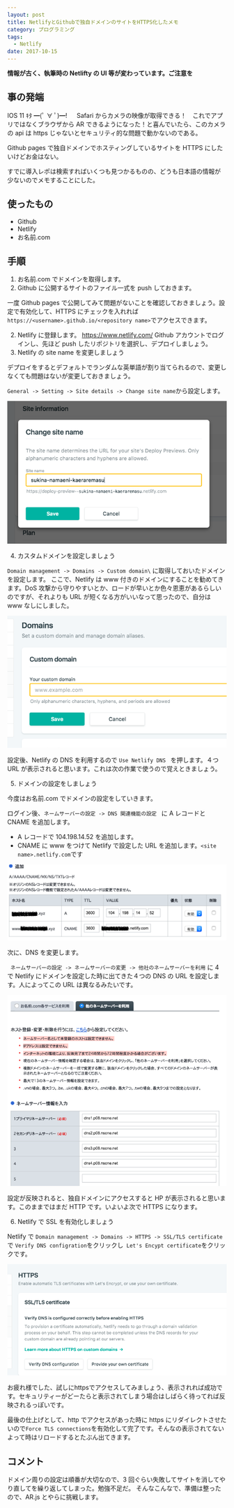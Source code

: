```yaml
---
layout: post
title: NetlifyとGithubで独自ドメインのサイトをHTTPS化したメモ
category: プログラミング
tags:
  - Netlify
date: 2017-10-15
---
```


**情報が古く、執筆時の Netlifty の UI 等が変わっています。ご注意を**

## 事の発端

IOS 11 ｷﾀ ━(ﾟ ∀ ﾟ)━! 　 Safari からカメラの映像が取得できる！　これでアプリではなくブラウザから AR できるようになった！と喜んでいたら、このカメラの api は https じゃないとセキュリティ的な問題で動かないのである。

Github pages で独自ドメインでホスティングしているサイトを HTTPS にしたいけどお金はない。

すでに導入レポは検索すればいくつも見つかるものの、どうも日本語の情報が少ないのでメモすることにした。

## 使ったもの

- Github
- Netlify
- お名前.com

## 手順

1. お名前.com でドメインを取得します。
2. Github に公開するサイトのファイル一式を push しておきます。

一度 Github pages で公開してみて問題がないことを確認しておきましょう。設定で有効化して、HTTPS にチェックを入れれば`https://<username>.github.io/<repository name>`でアクセスできます。

2. Netlify に登録します。
   <https://www.netlify.com/>
   Github アカウントでログインし、先ほど push したリポジトリを選択し、デプロイしましょう。
3. Netlify の site name を変更しましょう

デプロイをするとデフォルトでランダムな英単語が割り当てられるので、変更しなくても問題はないが変更しておきましょう。

`General -> Setting -> Site details -> Change site name`から設定します。

![null](./images/20171015014625.png)

4. カスタムドメインを設定しましょう

`Domain management -> Domains -> Custom domain\` に取得しておいたドメインを設定します。
ここで、Netlify は www 付きのドメインにすることを勧めてきます。DoS 攻撃から守りやすいとか、ロードが早いとか色々恩恵があるらしいのですが、それよりも URL が短くなる方がいいなって思ったので、自分は www なしにしました。

![null](./images/20171015015607.png)

設定後、Netlify の DNS を利用するので `Use Netlify DNS ` を押します。４つ URL が表示されると思います。これは次の作業で使うので覚えときましょう。

5. ドメインの設定をしましょう

今度はお名前.com でドメインの設定をしていきます。

ログイン後、`ネームサーバーの設定 -> DNS 関連機能の設定 ` に A レコードと CNAME を追加します。

- A レコードで 104.198.14.52 を追加します。
- CNAME に www をつけて Netlify で設定した URL を追加します。`<site name>.netlify.com`です

![](./images/20171015021014.png)

次に、DNS を変更します。

` ネームサーバーの設定 -> ネームサーバーの変更 -> 他社のネームサーバーを利用` に 4 で Netlify にドメインを設定した時に出てきた４つの DNS の URL を設定します。人によってこの URL は異なるみたいです。

![](./images/20171015021555.png)

設定が反映されると、独自ドメインにアクセスすると HP が表示されると思います。このままではまだ HTTP です。いよいよ次で HTTPS になります。

6. Netlify で SSL を有効化しましょう

Netlify で `Domain management -> Domains -> HTTPS -> SSL/TLS certificate`で `Verify DNS configration`をクリックし` Let's Encypt certificate`をクリックです。

![](./images/20171015022037.png)

お疲れ様でした、試しにhttpsでアクセスしてみましょう、表示されれば成功です。セキュリティーがどーたらと表示されてしまう場合はしばらく待ってれば反映されるっぽいです。

最後の仕上げとして、http でアクセスがあった時に https にリダイレクトさせたいので`Force TLS connections`を有効化して完了です。そんなの表示されてないよって時はリロードするとたぶん出てきます。

## コメント

ドメイン周りの設定は順番が大切なので、3 回ぐらい失敗してサイトを消してやり直してを繰り返してしまった。勉強不足だ。
そんなこんなで、準備は整ったので、AR.js とやらに挑戦します。
